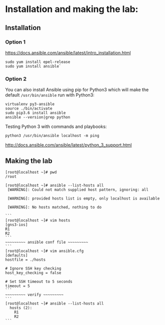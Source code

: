 # Installation and making the lab:

## Installation

### Option 1
https://docs.ansible.com/ansible/latest/intro_installation.html

```
sudo yum install epel-release
sudo yum install ansible`
```

### Option 2
You can also install Ansible using pip for Python3 which will make the
default `/usr/bin/ansible` run with Python3:

```
virtualenv py3-ansible
source ./bin/activate
sudo pip3.6 install ansible
ansible --version|grep python
```
Testing Python 3 with commands and playbooks:
```
python3 /usr/bin/ansible localhost -m ping
```

http://docs.ansible.com/ansible/latest/python_3_support.html

## Making the lab

```
[root@localhost ~]# pwd
/root

[root@localhost ~]# ansible --list-hosts all
 [WARNING]: Could not match supplied host pattern, ignoring: all

 [WARNING]: provided hosts list is empty, only localhost is available

 [WARNING]: No hosts matched, nothing to do
```
~~~~~~~~~ host file ~~~~~~~~~
```
[root@localhost ~]# vim hosts
[gns3-ios]
R1
R2
```
~~~~~~~~~ ansible conf file ~~~~~~~~~
```
[root@localhost ~]# vim ansible.cfg
[defaults]
hostfile = ./hosts

# Ignore SSH key checking
host_key_checking = false

# Set SSH timeout to 5 seconds
timeout = 5
```
~~~~~~~~~ verify ~~~~~~~~~
```
[root@localhost ~]# ansible --list-hosts all
  hosts (2):
    R1
    R2
```
